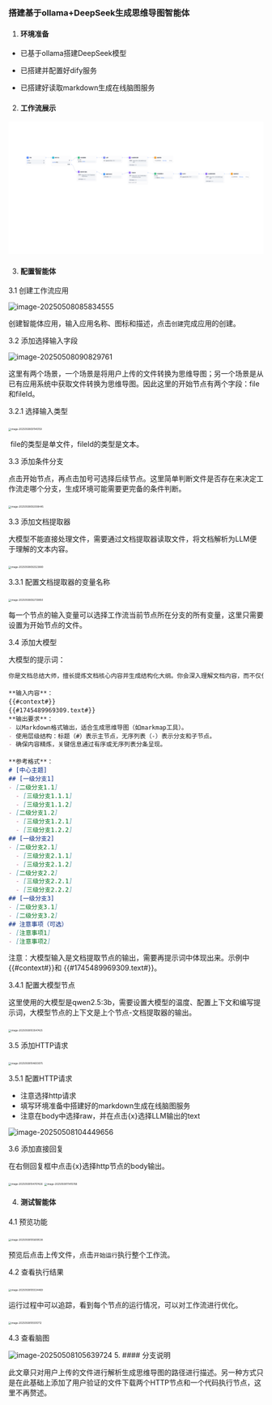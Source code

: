 ### 搭建基于ollama+DeepSeek生成思维导图智能体

1. #### **环境准备**

- 已基于ollama搭建DeepSeek模型

- 已搭建并配置好dify服务

- 已搭建好读取markdown生成在线脑图服务

2. #### **工作流展示**
![doc2MindMap](https://github.com/Yarao-Liu/images/blob/main/2025-05/doc2MindMap_1746673315906.png)

3. #### **配置智能体**

  3.1 创建工作流应用

![image-20250508085834555](C:\Users\13439\AppData\Roaming\Typora\typora-user-images\image-20250508085834555.png)

  ​	创建智能体应用，输入应用名称、图标和描述，点击`创建`完成应用的创建。

  3.2 添加选择输入字段

![image-20250508090829761](C:\Users\13439\AppData\Roaming\Typora\typora-user-images\image-20250508090829761.png)

  ​	这里有两个场景，一个场景是将用户上传的文件转换为思维导图；另一个场景是从已有应用系统中获取文件转换为思维导图。因此这里的开始节点有两个字段：file和fileId。

  3.2.1 选择输入类型

<img src="C:\Users\13439\AppData\Roaming\Typora\typora-user-images\image-20250508091145159.png" alt="image-20250508091145159" style="zoom: 33%;" />

  ​	file的类型是单文件，fileId的类型是文本。

  3.3 添加条件分支

  ​	点击开始节点，再点击加号可选择后续节点。这里简单判断文件是否存在来决定工作流走哪个分支，生成环境可能需要更完备的条件判断。

<img src="C:\Users\13439\AppData\Roaming\Typora\typora-user-images\image-20250508092008445.png" alt="image-20250508092008445" style="zoom:33%;" />

  3.3 添加文档提取器

  大模型不能直接处理文件，需要通过文档提取器读取文件，将文档解析为LLM便于理解的文本内容。

<img src="C:\Users\13439\AppData\Roaming\Typora\typora-user-images\image-20250508092523880.png" alt="image-20250508092523880" style="zoom:33%;" />

  3.3.1 配置文档提取器的变量名称

<img src="C:\Users\13439\AppData\Roaming\Typora\typora-user-images\image-20250508092739850.png" alt="image-20250508092739850" style="zoom:33%;" />

  每一个节点的输入变量可以选择工作流当前节点所在分支的所有变量，这里只需要设置为开始节点的文件。

  3.4 添加大模型

  大模型的提示词：

  ```markdown
  你是文档总结大师，擅长提炼文档核心内容并生成结构化大纲。你会深入理解文档内容，而不仅仅依赖标题，确保总结准确反映关键信息，并以思维导图形式呈现层级关系。
  
  **输入内容**：
  {{#context#}}
  {{#1745489969309.text#}}
  **输出要求**：
  - 以Markdown格式输出，适合生成思维导图（如markmap工具）。
  - 使用层级结构：标题（#）表示主节点，无序列表（-）表示分支和子节点。
  - 确保内容精炼，关键信息通过有序或无序列表分条呈现。
  
  **参考格式**：
  # [中心主题]
  ## [一级分支1]
  - [二级分支1.1]
    - [三级分支1.1.1]
    - [三级分支1.1.2]
  - [二级分支1.2]
    - [三级分支1.2.1]
    - [三级分支1.2.2]
  ## [一级分支2]
  - [二级分支2.1]
    - [三级分支2.1.1]
    - [三级分支2.1.2]
  - [二级分支2.2]
    - [三级分支2.2.1]
    - [三级分支2.2.2]
  ## [一级分支3]
  - [二级分支3.1]
  - [二级分支3.2]
  ## 注意事项（可选）
  - [注意事项1]
  - [注意事项2]
  
  ```

  注意：大模型输入是文档提取节点的输出，需要再提示词中体现出来。示例中{{#context#}}和
  {{#1745489969309.text#}}。

  3.4.1 配置大模型节点

  ​	这里使用的大模型是qwen2.5:3b，需要设置大模型的温度、配置上下文和编写提示词，大模型节点的上下文是上个节点-文档提取器的输出。

<img src="C:\Users\13439\AppData\Roaming\Typora\typora-user-images\image-20250508103547425.png" alt="image-20250508103547425" style="zoom:33%;" />

  3.5 添加HTTP请求

  <img src="C:\Users\13439\AppData\Roaming\Typora\typora-user-images\image-20250508104603075.png" alt="image-20250508104603075" style="zoom: 33%;" />

  3.5.1 配置HTTP请求

  - 注意选择http请求
  - 填写环境准备中搭建好的markdown生成在线脑图服务
  - 注意在body中选择raw，并在点击{x}选择LLM输出的text

  ![image-20250508104449656](C:\Users\13439\AppData\Roaming\Typora\typora-user-images\image-20250508104449656.png)

  3.6 添加直接回复

  在右侧回复框中点击{x}选择http节点的body输出。

<img src="C:\Users\13439\AppData\Roaming\Typora\typora-user-images\image-20250508104707426.png" alt="image-20250508104707426" style="zoom:33%;" />

<img src="C:\Users\13439\AppData\Roaming\Typora\typora-user-images\image-20250508111415768.png" alt="image-20250508111415768" style="zoom:33%;" />


4. #### 测试智能体

  4.1 预览功能

   <img src="C:\Users\13439\AppData\Roaming\Typora\typora-user-images\image-20250508105609538.png" alt="image-20250508105609538" style="zoom:33%;" />

   预览后点击上传文件，点击`开始运行`执行整个工作流。

  4.2 查看执行结果

   <img src="C:\Users\13439\AppData\Roaming\Typora\typora-user-images\image-20250508105534469.png" alt="image-20250508105534469" style="zoom:33%;" />

   运行过程中可以追踪，看到每个节点的运行情况，可以对工作流进行优化。

   <img src="C:\Users\13439\AppData\Roaming\Typora\typora-user-images\image-20250508105510712.png" alt="image-20250508105510712" style="zoom:33%;" />

  4.3 查看脑图

   ![image-20250508105639724](C:\Users\13439\AppData\Roaming\Typora\typora-user-images\image-20250508105639724.png)
5. #### 分支说明

   ​	此文章只对用户上传的文件进行解析生成思维导图的路径进行描述。另一种方式只是在此基础上添加了用户验证的文件下载两个HTTP节点和一个代码执行节点，这里不再赘述。
